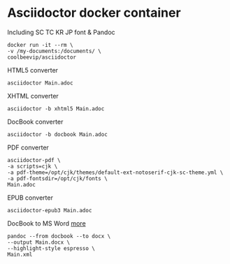 # Asciidoctor docker container 

Including SC TC KR JP font & Pandoc

```shell
docker run -it --rm \
-v /my-documents:/documents/ \
coolbeevip/asciidoctor
```

HTML5 converter

```shell
asciidoctor Main.adoc
```

XHTML converter

```shell
asciidoctor -b xhtml5 Main.adoc
```

DocBook converter

```shell
asciidoctor -b docbook Main.adoc
```

PDF converter

```shell
asciidoctor-pdf \
-a scripts=cjk \
-a pdf-theme=/opt/cjk/themes/default-ext-notoserif-cjk-sc-theme.yml \
-a pdf-fontsdir=/opt/cjk/fonts \
Main.adoc
```

EPUB converter

```shell
asciidoctor-epub3 Main.adoc
```

DocBook to MS Word [more](https://rmoff.net/2020/04/16/converting-from-asciidoc-to-google-docs-and-ms-word/)

```shell
pandoc --from docbook --to docx \
--output Main.docx \
--highlight-style espresso \
Main.xml
```